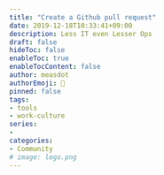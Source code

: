 ```yaml
---
title: "Create a Github pull request"
date: 2019-12-18T10:33:41+09:00
description: Less IT even Lesser Ops
draft: false
hideToc: false
enableToc: true
enableTocContent: false
author: measdot
authorEmoji: 🎅
pinned: false
tags:
- tools
- work-culture
series:
-
categories:
- Community
# image: logo.png
---
```

